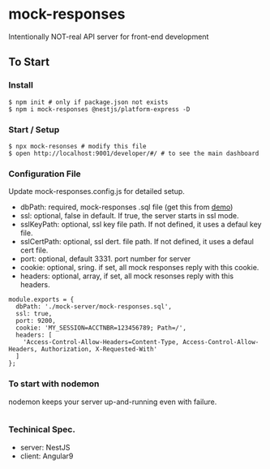 # mock-responses
Intentionally NOT-real API server for front-end development

## To Start

### Install
```
$ npm init # only if package.json not exists
$ npm i mock-responses @nestjs/platform-express -D
```

### Start / Setup
```
$ npx mock-resonses # modify this file
$ open http://localhost:9001/developer/#/ # to see the main dashboard
```

### Configuration File
Update mock-responses.config.js for detailed setup.
 * dbPath: required, mock-responses .sql file (get this from [demo](https://github.com/allenhwkim/mock-responses/blob/master/demo/mock-responses.sql))
 * ssl: optional, false in default. If true, the server starts in ssl mode.
 * sslKeyPath: optional, ssl key file path. If not defined, it uses a defaul key file.
 * sslCertPath: optional, ssl dert. file path. If not defined, it uses a defaul cert file.
 * port: optional, default 3331. port number for server
 * cookie: optional, sring. if set, all mock responses reply with this cookie.
 * headers: optional, array, if set, all mock resonses reply with this headers.
```
module.exports = {
  dbPath: './mock-server/mock-responses.sql',
  ssl: true,
  port: 9200,
  cookie: 'MY_SESSION=ACCTNBR=123456789; Path=/',
  headers: [
    'Access-Control-Allow-Headers=Content-Type, Access-Control-Allow-Headers, Authorization, X-Requested-With'
  ]
};
```

### To start with nodemon
nodemon keeps your server up-and-running even with failure.
```
```

### Techinical Spec. 
  * server: NestJS
  * client: Angular9
